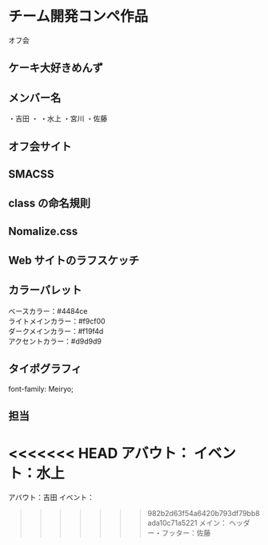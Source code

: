 # チーム開発コンペ作品

オフ会

## ケーキ大好きめんず

## メンバー名

・吉田
・
・水上
・宮川
・佐藤

## オフ会サイト

## SMACSS

## class の命名規則

## Nomalize.css

## Web サイトのラフスケッチ

## カラーパレット

ベースカラー：#4484ce<br>
ライトメインカラー：#f9cf00<br>
ダークメインカラー：#f19f4d<br>
アクセントカラー：#d9d9d9<br>

## タイポグラフィ

font-family: Meiryo;

## 担当
<<<<<<< HEAD
アバウト：
イベント：水上
=======

アバウト：吉田
イベント：
>>>>>>> 982b2d63f54a6420b793df79bb8ada10c71a5221
メイン：
ヘッダー・フッター：佐藤

